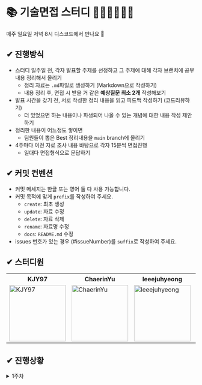 # 📚 기술면접 스터디 🙋‍♀️🙋‍♀️🙋‍♂️
매주 일요일 저녁 8시 디스코드에서 만나요 🙂

## ✔ 진행방식
* 스터디 일주일 전, 각자 발표할 주제를 선정하고 그 주제에 대해 각자 브랜치에 공부내용 정리해서 올리기
  * 정리 자료는 `.md`파일로 생성하기 (Markdown으로 작성하기)
  * 내용 정리 후, 면접 시 받을 거 같은 **예상질문 최소 2개** 작성해보기
* 발표 시간을 갖기 전, 서로 작성한 정리 내용을 읽고 피드백 작성하기 (코드리뷰하기)
  * 더 있었으면 하는 내용이나 파생되어 나올 수 있는 개념에 대한 내용 작성 제안하기 
* 정리한 내용이 어느정도 쌓이면 
  * 팀원들이 뽑은 Best 정리내용을 `main` branch에 올리기
* 4주마다 이전 자료 조사 내용 바탕으로 각자 15분씩 면접진행
  * 일대다 면접형식으로 문답하기

## ✔ 커밋 컨벤션
* 커밋 메세지는 한글 또는 영어 둘 다 사용 가능합니다. 
* 커밋 목적에 맞게 `prefix`를 작성하여 주세요.
  * `create`: 최초 생성
  * `update`: 자료 수정
  * `delete`: 자료 삭제
  * `rename`: 자료명 수정
  * `docs`: `README.md` 수정
* issues 번호가 있는 경우 (#issueNumber)를 `suffix`로 작성하여 주세요.

## ✔ 스터디원

<table>
  <tr>
    <th>KJY97</th>
    <th>ChaerinYu</th>
    <th>leeejuhyeong</th>
    <th>Kodo92</th>
  </tr>
  <tr>
    <td>
      <a href="https://github.com/KJY97">
        <img alt="KJY97" width="150" src="https://avatars.githubusercontent.com/u/47266337?v=4">
      </a>
    </td>
    <td>
      <a href="https://github.com/ChaerinYu">
        <img alt="ChaerinYu" width="150" src="https://avatars.githubusercontent.com/u/17977857?v=4">
      </a>
    </td>
    <td>
      <a href="https://github.com/leeejuhyeong">
        <img alt="leeejuhyeong" width="150" src="https://avatars.githubusercontent.com/u/83570399?v=4">
      </a>
    </td>
    <td>
      <a href="https://github.com/Kodo92">
        <img alt="Kodo92" width="150" src="https://avatars.githubusercontent.com/u/18136160?v=4">
      </a>
    </td>
  </tr>
</table>

## ✔ 진행상황
<details><summary>1주차</summary>
  <table>
    <tr>
      <th>No</th>
      <th width="200">KJY97</th>
      <th width="200">ChaerinYu</th>
      <th width="200">leeejuhyeong</th>
    </tr>
    <tr align="center">
      <th>1</th>
      <td><a href="https://github.com/no-study-no-future/interview-study/pull/10">📝</a></td>
      <td><a href="https://github.com/no-study-no-future/interview-study/pull/5">📝</a></td>
      <td><a href="https://github.com/no-study-no-future/interview-study/pull/7">📝</a></td>
    </tr>
  </table>
</details>

